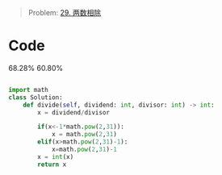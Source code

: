 > Problem: [29. 两数相除](https://leetcode.cn/problems/divide-two-integers/description/)

# Code

68.28% 60.80%

```Python []

import math
class Solution:
    def divide(self, dividend: int, divisor: int) -> int:
        x = dividend/divisor

        if(x<-1*math.pow(2,31)):
            x = math.pow(2,31)
        elif(x>math.pow(2,31)-1):
            x=math.pow(2,31)-1
        x = int(x)
        return x
```
